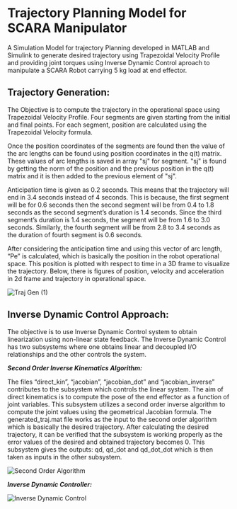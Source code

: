 # Trajectory Planning Model for SCARA Manipulator

A Simulation Model for trajectory Planning developed in MATLAB and Simulink to generate desired trajectory using Trapezoidal Velocity Profile and providing joint torques using Inverse Dynamic Control aproach to manipulate a SCARA Robot carrying 5 kg load at end effector.

## **Trajectory Generation:**

The Objective is to compute the trajectory in the operational space using Trapezoidal Velocity Profile. Four segments are given starting from the initial and final points. For each segment, position are calculated using the Trapezoidal Velocity formula.

Once the position coordinates of the segments are found then the value of the arc lengths can be found using position coordinates in the q(t) matrix. These values of arc lengths is saved in array "sj" for segment. "sj" is found by getting the norm of the position and the previous position in the q(t) matrix and it is then added to the previous element of "sj".

Anticipation time is given as 0.2 seconds. This means that the trajectory will end in 3.4 seconds instead of 4 seconds. This is because, the first segment will be for 0.6 seconds then the second segment will be from 0.4 to 1.8 seconds as the second segment’s duration is 1.4 seconds. Since the third segment’s duration is 1.4 seconds, the segment will be from 1.6 to 3.0 seconds. Similarly, the fourth segment will be from 2.8 to 3.4 seconds as the duration of fourth segment is 0.6 seconds.

After considering the anticipation time and using this vector of arc length, “Pe” is calculated, which is basically the position in the robot operational space. This position is plotted with respect to time in a 3D frame to visualize the trajectory. Below, there is figures of position, velocity and acceleration in 2d frame and trajectory in operational space.

![Traj Gen (1)](https://user-images.githubusercontent.com/73630123/221020555-67bb25af-cb2e-4f6d-aa29-0f2533e75918.jpg)

## **Inverse Dynamic Control Approach:**

The objective is to use Inverse Dynamic Control system to obtain linearization using non-linear state feedback. The Inverse Dynamic Control has two subsystems where one obtains linear and decoupled I/O relationships and the other controls the system. 

***Second Order Inverse Kinematics Algorithm:***

The files “direct_kin”, “jacobian”, “jacobian_dot” and “jacobian_inverse” contributes to the subsystem which controls the linear system. The aim of direct kinematics is to compute the pose of the end effector as a function of joint variables. This subsystem utilizes a second order inverse algorithm to compute the joint values using the geometrical Jacobian formula. The generated_traj.mat file works as the input to the second order algorithm which is basically the desired trajectory. After calculating the desired trajectory, it can be verified that the subsystem is working properly as the error values of the desired and obtained trajectory becomes
0. This subsystem gives the outputs: qd, qd_dot and qd_dot_dot which is then taken as inputs in the other subsystem.

![Second Order Algorithm](https://user-images.githubusercontent.com/73630123/221025141-4708284a-079f-4902-8612-458c6d20d599.jpg)

***Inverse Dynamic Controller:***

![Inverse Dynamic Control](https://user-images.githubusercontent.com/73630123/221023976-6f42cc3b-de28-4fe2-b7d8-c8ae46799dd6.jpg)


